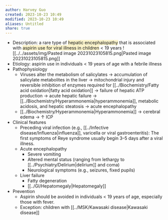 ```yaml
---
author: Harvey Guo
created: 2023-10-23 10:49
modified: 2023-10-23 10:49
aliases: Untitled
share: true
---
```

- Description: a rare type of <span style="background:rgba(240, 200, 0, 0.2)">hepatic encephalopathy</span> that is associated with <span style="background:rgba(240, 200, 0, 0.2)">aspirin use for viral illness in children</span> < 19 years ![[../../assets/img/Pasted image 20231023105815.png|Pasted image 20231023105815.png]]
- Etiology: aspirin use in individuals < 19 years of age with a febrile illness
- Pathophysiology
	- Viruses alter the metabolism of salicylates  → accumulation of salicylate metabolites in the liver → mitochondrial injury and reversible inhibition of enzymes required for [[../Biochemistry/Fatty acid oxidation|fatty acid oxidation]] → failure of hepatic ATP production → acute hepatic failure → [[../Biochemistry/Hyperammonemia|hyperammonemia]], metabolic acidosis, and hepatic steatosis → acute encephalopathy
	- [[../Biochemistry/Hyperammonemia|Hyperammonemia]] → cerebral edema → ↑ ICP
- Clinical features
	- Preceding viral infection (e.g., [[../Infective disease/Influenza|influenza]], varicella or viral gastroenteritis): The first symptoms of Reye syndrome usually begin 3–5 days after a viral illness.
	- Acute encephalopathy
		- Severe vomiting 
		- Altered mental status (ranging from lethargy to [[../Psychiatry/Delirium|delirium]] and coma)
		- Neurological symptoms (e.g., seizures, fixed pupils)
	- Liver failure
		- Fatty degeneration
		- [[../GI/Hepatomegaly|Hepatomegaly]]
- Prevention
	- Aspirin should be avoided in individuals < 19 years of age, especially those with fever.
	- Exception: children with [[../MSK/Kawasaki disease|Kawasaki disease]]